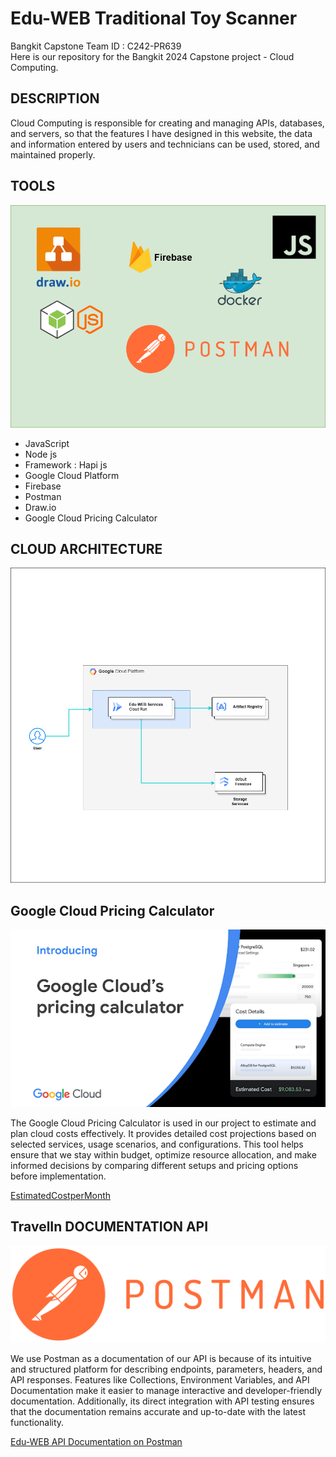 # Edu-WEB Traditional Toy Scanner

Bangkit Capstone Team ID : C242-PR639	 <br>
Here is our repository for the Bangkit 2024 Capstone project - Cloud Computing.

## DESCRIPTION
Cloud Computing is responsible for creating and managing APIs, databases, and servers, so that the features I have designed in this website, the data and information entered by users and technicians can be used, stored, and maintained properly.


## TOOLS
![Edu-WEB CloudArchitecture](Architecture/Tools.png)

- JavaScript
- Node js
- Framework : Hapi js
- Google Cloud Platform
- Firebase
- Postman
- Draw.io
- Google Cloud Pricing Calculator

## CLOUD ARCHITECTURE
![TravelinCloudArchitecture](Architecture/Architec.drawio.png)

## Google Cloud Pricing Calculator
![TravelinCloudArchitecture](Architecture/pricing.png)

The Google Cloud Pricing Calculator is used in our project to estimate and plan cloud costs effectively. It provides detailed cost projections based on selected services, usage scenarios, and configurations. This tool helps ensure that we stay within budget, optimize resource allocation, and make informed decisions by comparing different setups and pricing options before implementation.

[EstimatedCostperMonth](Architecture/cost.jpeg)

## TravelIn DOCUMENTATION API
![APIDOC](Architecture/Postman-logo-orange-2021_1155x.png)

We use Postman as a documentation of our API is because of its intuitive and structured platform for describing endpoints, parameters, headers, and API responses. Features like Collections, Environment Variables, and API Documentation make it easier to manage interactive and developer-friendly documentation. Additionally, its direct integration with API testing ensures that the documentation remains accurate and up-to-date with the latest functionality.

[Edu-WEB API Documentation on Postman](https://documenter.getpostman.com/view/39629717/2sAYHxmiNT)


